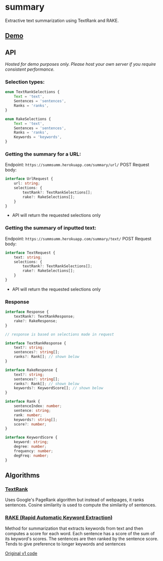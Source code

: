 # summary

Extractive text summarization using TextRank and RAKE.

## [Demo](https://dvdli.dev/summary)

## API

_Hosted for demo purposes only. Please host your own server if you require consistent performance._

### Selection types:
```typescript
enum TextRankSelections {
	Text = 'text',
	Sentences = 'sentences',
	Ranks = 'ranks',
}
```

```typescript
enum RakeSelections {
	Text = 'text',
	Sentences = 'sentences',
	Ranks = 'ranks',
	Keywords = 'keywords',
}
```

### Getting the summary for a URL:

Endpoint: `https://summsumm.herokuapp.com/summary/url/`
POST Request body:
```typescript
interface UrlRequest {
	url: string;
	selections: {
		textRank?: TextRankSelections[];
		rake?: RakeSelections[];
	}
}
```
- API will return the requested selections only

### Getting the summary of inputted text:

Endpoint: `https://summsumm.herokuapp.com/summary/text/`
POST Request body:
```typescript
interface TextRequest {
	text: string;
	selections: {
		textRank?: TextRankSelections[];
		rake?: RakeSelections[];
	}
}
```
- API will return the requested selections only

### Response
```typescript
interface Response {
	textRank?: TextRankResponse;
	rake?: RakeResponse;
}
```

```typescript
// response is based on selections made in request

interface TextRankResponse {
	text?: string;
	sentences?: string[];
	ranks?: Rank[];	// shown below
}

interface RakeResponse {
	text?: string;
	sentences?: string[];
	ranks?: Rank[]; // shown below
	keywords?: KeywordScore[]; // shown below
}
```

```typescript
interface Rank {
	sentenceIndex: number;
	sentence: string;
	rank: number;
	keywords?: string[];
	score?: number;
}

interface KeywordScore {
	keyword: string;
	degree: number;
	frequency: number;
	degFreq: number;
}
```

## Algorithms

### [TextRank](https://nlpforhackers.io/textrank-text-summarization/)
Uses Google's PageRank algorithm but instead of webpages, it ranks sentences. Cosine similarity is used to compute the similarity of sentences.

### [RAKE (Rapid Automatic Keyword Extraction)](https://www.researchgate.net/publication/227988510_Automatic_Keyword_Extraction_from_Individual_Documents)
Method for summarization that extracts keywords from text and then computes a score for each word. Each sentence has a score of the sum of its keyword's scores. The sentences are then ranked by the sentence score. Tends to give preference to longer keywords and sentences



[Original v1 code](https://github.com/daviidli/summary/tree/v1)
